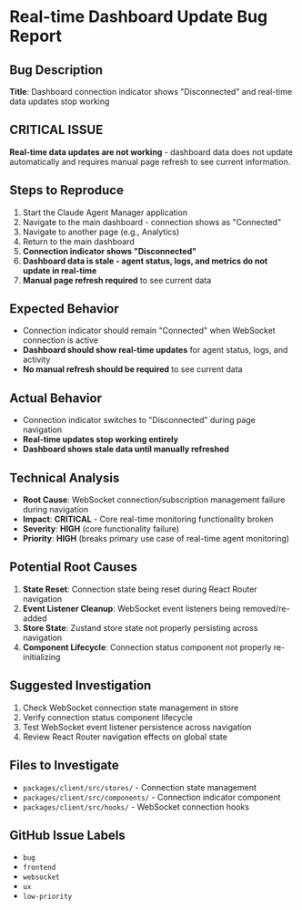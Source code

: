 # Real-time Dashboard Update Bug Report

## Bug Description
**Title**: Dashboard connection indicator shows "Disconnected" and real-time data updates stop working

## CRITICAL ISSUE
**Real-time data updates are not working** - dashboard data does not update automatically and requires manual page refresh to see current information.

## Steps to Reproduce
1. Start the Claude Agent Manager application
2. Navigate to the main dashboard - connection shows as "Connected"
3. Navigate to another page (e.g., Analytics)
4. Return to the main dashboard
5. **Connection indicator shows "Disconnected"**
6. **Dashboard data is stale - agent status, logs, and metrics do not update in real-time**
7. **Manual page refresh required** to see current data

## Expected Behavior
- Connection indicator should remain "Connected" when WebSocket connection is active
- **Dashboard should show real-time updates** for agent status, logs, and activity
- **No manual refresh should be required** to see current data

## Actual Behavior
- Connection indicator switches to "Disconnected" during page navigation
- **Real-time updates stop working entirely**
- **Dashboard shows stale data until manually refreshed**

## Technical Analysis
- **Root Cause**: WebSocket connection/subscription management failure during navigation
- **Impact**: **CRITICAL** - Core real-time monitoring functionality broken
- **Severity**: **HIGH** (core functionality failure)
- **Priority**: **HIGH** (breaks primary use case of real-time agent monitoring)

## Potential Root Causes
1. **State Reset**: Connection state being reset during React Router navigation
2. **Event Listener Cleanup**: WebSocket event listeners being removed/re-added
3. **Store State**: Zustand store state not properly persisting across navigation
4. **Component Lifecycle**: Connection status component not properly re-initializing

## Suggested Investigation
1. Check WebSocket connection state management in store
2. Verify connection status component lifecycle
3. Test WebSocket event listener persistence across navigation
4. Review React Router navigation effects on global state

## Files to Investigate
- `packages/client/src/stores/` - Connection state management
- `packages/client/src/components/` - Connection indicator component
- `packages/client/src/hooks/` - WebSocket connection hooks

## GitHub Issue Labels
- `bug`
- `frontend`
- `websocket`
- `ux`
- `low-priority`